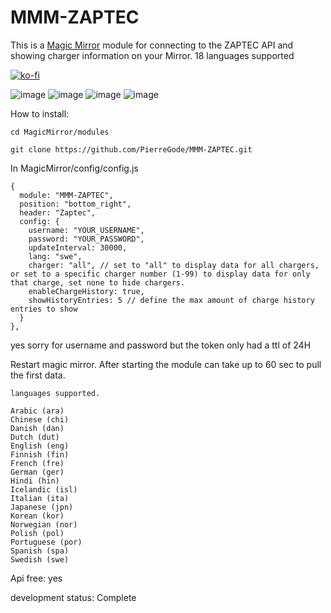 # MMM-ZAPTEC 

This is a [Magic Mirror](https://magicmirror.builders/) module for connecting to the ZAPTEC API
and showing charger information on your Mirror.
18 languages supported



[![ko-fi](https://ko-fi.com/img/githubbutton_sm.svg)](https://ko-fi.com/Y8Y2L0QCA)

![image](https://user-images.githubusercontent.com/8579922/233061820-5e3606fb-693b-4d10-bdaf-df3b4048f9a5.png)
![image](https://user-images.githubusercontent.com/8579922/236442228-eb3d4f31-8324-4f9f-b887-34be1ae1b63e.png)
![image](https://user-images.githubusercontent.com/8579922/236442489-1de8acd2-7890-4389-a0c5-94275a33a664.png)
![image](https://user-images.githubusercontent.com/8579922/236442808-66bb94ed-3900-4c0b-a62c-57bdd1dd3ca7.png)



How to install:
```
cd MagicMirror/modules
```
```
git clone https://github.com/PierreGode/MMM-ZAPTEC.git
```
In MagicMirror/config/config.js



```
{
  module: "MMM-ZAPTEC",
  position: "bottom_right",
  header: "Zaptec",
  config: {
    username: "YOUR_USERNAME",
    password: "YOUR_PASSWORD",
    updateInterval: 30000,
    lang: "swe",
    charger: "all", // set to "all" to display data for all chargers, or set to a specific charger number (1-99) to display data for only that charge, set none to hide chargers.
    enableChargeHistory: true,
    showHistoryEntries: 5 // define the max amount of charge history entries to show
  }
},
```

yes sorry for username and password but the token only had a ttl of 24H

Restart magic mirror.
After starting the module can take up to 60 sec to pull the first data.

```
languages supported.

Arabic (ara)
Chinese (chi)
Danish (dan)
Dutch (dut)
English (eng)
Finnish (fin)
French (fre)
German (ger)
Hindi (hin)
Icelandic (isl)
Italian (ita)
Japanese (jpn)
Korean (kor)
Norwegian (nor)
Polish (pol)
Portuguese (por)
Spanish (spa)
Swedish (swe)
```
Api free: yes
<p>
development status: Complete 
